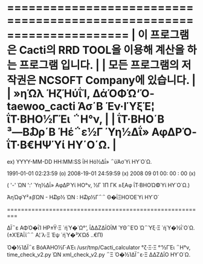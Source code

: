 =====================================================================
| 이 프로그램은 Cacti의 RRD TOOL을 이용해 계산을 하는 프로그램 입니다.  |
| 모든 프로그램의 저작권은 NCSOFT Company에 있습니다.                  |
| »ηΏλ ΉζΉύΐΊ, ΔάΌΦΏ‘Ό­ taewoo_cacti Άσ΄Β Έν·ΙΎξΈ¦ ΐΤ·ΒΗΟ½ΓΈι ΅Η°ν, |
| ΐΤ·ΒΗΟ΄Β ³―Β₯΄Β Ήέ΅ε½Γ Ύη½Δΐ» ΑφΔΡΌ­ ΐΤ·Β€ΗΨΎί ΗΥ΄Ο΄Ω.            |
=====================================================================



ex)
YYYY-MM-DD HH:MM:SS ΐΗ Ηό½Δΐ» ΅ϋΆσΎί ΗΥ΄Ο΄Ω.

1991-01-01 02:23:59 (o)
2008-19-01 24:59:59 (x)
2008 09 01 00: 00 : 00 (x)

( '-' ΏΝ ':' Ύη½Δΐ» ΑφΔΡΎί ΗΟ°ν, ½Γ ΊΠ ΓΚ ±ξΑφ ΐΤ·ΒΗΟΏ©Ύί ΗΥ΄Ο΄Ω.)

ΆηΏφΎ²±βΏΝ - Η₯½  ΏΝ : Η₯½Γ΅΅ Θ�ΐΞΗΟΌΕΎί ΗΥ΄Ο΄

=========================================================


ΔΪ΅ε ΑΦΌ�ΐΊ ΗΡ±Ϋ·Ξ ΄ήΎ�΄Ω°‘, ΐΔΔΖΔΐΟΐΜ ΎΘ΅ΕΌ­ Ώ΅Ύξ·Ξ ΄ήΎ�½ΐ΄Ο΄Ω.
(±ΧΈΆΐϊ΅΅ Α¦΄λ·Ξ Έψ ΄ήΎ�³ΧΏδ ..€Π)

Ό�½ΊΔΪ΅ε ΒόΑΆΗΟ½Γ·ΑΈι
/usr/tmp/Cacti_calculator °ζ·Ξ·Ξ °‘½ΓΈι ΅Η°ν,
time_check_v2.py ΏΝ xml_check_v2.py ΅Ξ Ό�½ΊΔΪ΅ε·Ξ ΔΔΖΔΐΟ ΗΥ΄Ο΄Ω.

